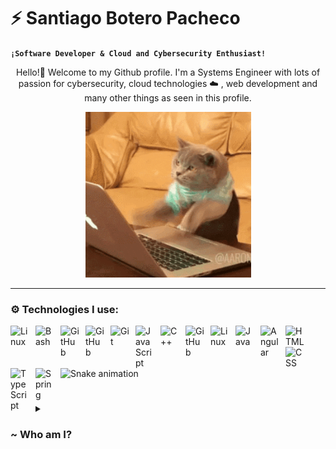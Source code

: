 #  ⚡ Santiago Botero Pacheco

**`¡Software Developer & Cloud and Cybersecurity Enthusiast!`**

<p align="center">
  Hello!👋 Welcome to my Github profile. I'm a Systems Engineer with lots of passion for cybersecurity, cloud technologies ☁️ , web development and many other things as seen in this profile.
</p>
<p align="center">
  <img width="265px" src="https://github.com/SBoteroP/SBoteroP/blob/main/.github/workflows/cat.gif" alt="Animated GIF">
</p>

---

### ⚙️ Technologies I use:

<div>

  <img align="left" alt="Linux" width="30px" style="padding-right:10px;" src="https://cdn.jsdelivr.net/gh/devicons/devicon/icons/linux/linux-original.svg" />
  <img align="left" alt="Bash" width="30px" style="padding-right:10px;" src="https://cdn.jsdelivr.net/gh/devicons/devicon@latest/icons/bash/bash-plain.svg" />
  <img align="left" alt="GitHub" width="30px" style="padding-right:10px;"  src="https://cdn.jsdelivr.net/gh/devicons/devicon@latest/icons/powershell/powershell-original.svg" />  
  <img align="left" alt="GitHub" width="30px" style="padding-right:10px;" src="https://cdn.jsdelivr.net/gh/devicons/devicon@latest/icons/github/github-original-wordmark.svg" />
  <img align="left" alt="Git" width="30px" style="padding-right:10px;" src="https://cdn.jsdelivr.net/gh/devicons/devicon/icons/git/git-original.svg" />
  <img align="left" alt="JavaScript" width="30px" style="padding-right:10px;" src="https://cdn.jsdelivr.net/gh/devicons/devicon/icons/javascript/javascript-plain.svg" />
  <img align="left" alt="C++" width="30px" style="padding-right:10px;" src="https://cdn.jsdelivr.net/gh/devicons/devicon@latest/icons/cplusplus/cplusplus-original.svg" />
  <img align="left" alt="GitHub" width="30px" style="padding-right:10px;" src="https://cdn.jsdelivr.net/gh/devicons/devicon@latest/icons/nodejs/nodejs-original-wordmark.svg" />
  <img align="left" alt="Linux" width="30px" style="padding-right:10px;" src="https://cdn.jsdelivr.net/gh/devicons/devicon@latest/icons/express/express-original-wordmark.svg" />
  <img align="left" alt="Java" width="30px" style="padding-right:10px;" src="https://cdn.jsdelivr.net/gh/devicons/devicon/icons/java/java-original.svg"/>
  <img align="left" alt="Angular" width="30px" style="padding-right:10px;" src="https://cdn.jsdelivr.net/gh/devicons/devicon/icons/react/react-original.svg" />
  <img align="left" alt="HTML" width="30px" style="padding-right:10px;" src="https://cdn.jsdelivr.net/gh/devicons/devicon/icons/html5/html5-plain.svg" />
  <img align="left" alt="CSS" width="30px" style="padding-right:10px;" src="https://cdn.jsdelivr.net/gh/devicons/devicon/icons/css3/css3-plain.svg" />
  <img align="left" alt="TypeScript" width="30px" style="padding-right:10px;" src="https://cdn.jsdelivr.net/gh/devicons/devicon/icons/typescript/typescript-plain.svg" />
  <img align="left" alt="Spring" width="30px" style="padding-right:10px;" src="https://cdn.jsdelivr.net/gh/devicons/devicon/icons/spring/spring-original.svg" />
  
</div>

<!--
<section>
<img src="https://github-readme-stats.vercel.app/api/top-langs?username=SBoteroP&locale=en&hide_title=false&layout=compact&card_width=320&langs_count=12&theme=blueberry&hide_border=true&order=2" height="150" alt="languages graph"  />
</section>
-->

![Snake animation](https://github.com/eagrundy/eagrundy/blob/output/github-contribution-grid-snake.svg)

#

<details>
 <summary><h3> ~ Who am I? </h3></summary>
   Hey there, I'm Santiago. I got into coding right before university, but it was during my academic journey that I truly discovered the vast possibilities of crafting software.
My tech journey has taken me across various domains (literally every single possible area in tech :D), but at the moment focusing mainly on cloud technologies, cybersecurity, front-end and specially back-end web development. I'm constantly trying out new languages, tools and IT areas. I'm currently diving into the realms of functional programming for really no reason at all other than curiosity. Looking ahead, I'm intrigued by the idea of delving into hacking, networking.
If you want to connect or know more about my journey, feel free to reach out through my socials!
</details>

# 

